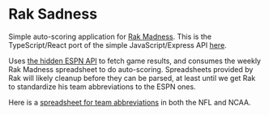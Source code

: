 # Rak Sadness

Simple auto-scoring application for [Rak Madness](https://rakmadness.net/). This is the TypeScript/React port of the simple JavaScript/Express API [here](https://github.com/crombach/rak-sadness).

Uses [the hidden ESPN API](https://gist.github.com/akeaswaran/b48b02f1c94f873c6655e7129910fc3b) to fetch game results, and consumes the weekly Rak Madness spreadsheet to do auto-scoring.
Spreadsheets provided by Rak will likely cleanup before they can be parsed, at least until we get Rak to standardize his team abbreviations to the ESPN ones.

Here is a [spreadsheet for team abbreviations](https://docs.google.com/spreadsheets/d/1qPdaaXTtnA33izapArCRN--BTNYb-Q0GwhhycJ4dx3w/edit?usp=drivesdk) in both the NFL and NCAA.
